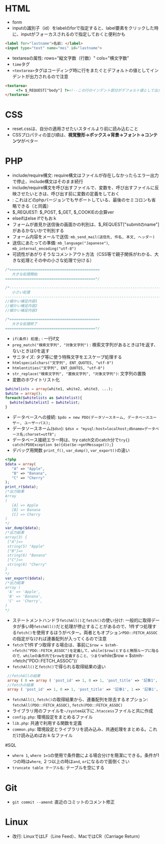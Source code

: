 # HTML
 - form
  - inputの識別子（id）をlabelのforで指定すると、label要素をクリックした時に、inputがフォーカスされるので指定しておくと便利かも
   ```html
   <label for="lastname">名前: </label>
   <input type="text" name="mei" id="lastname">
   ```
   - textareaの属性: rows="縦文字数（行数）" cols="横文字数"
 - `time`タグ
 - `<textarea>`タグはコーディング時に行をまたぐとデフォルトの値としてインデントが出力されるので注意
 ```HTML
 <textarea>
      <?= $_REQUEST["body"] ?><!--この行のインデント部分がデフォルト値として出力されてしまうので注意-->
 </textarea>
 ```
# CSS
 - reset.cssは、自分の適用させたいスタイルより前に読み込むこと
 - CSSプロパティの並び順は、**視覚整形→ボックス→背景→フォント→コンテンツ**がベター

# PHP
 - include/require構文: require構文はファイルが存在しなかったらエラー出力で停止、include構文はそのまま続行
 - include/require構文を呼び出すファイルで、変数を、呼び出すファイルに反映させたいときは、呼び出す前に変数の定義をしておく
 - <?= "出力したい文字列" ?>: これはどのphpバージョンでもサポートしている、最後のセミコロンも省略できる（<?php echo 文字列; ?>と同義）
 - $_REQUEST: $_POST, $_GET, $_COOKIEの合算ver
 - elseifはelse ifでもおｋ
 - フォームが直見か送信後の画面かの判別は、$_REQUEST["submitのname"]があるかないかで判別する
 - フォーム内容をメールで送信: `mb_send_mail(送信先, 件名, 本文, ヘッダー)`
  - 送信にあたっての準備: `mb_language("Japanese")`, `mb_internal_encoding("utf-8")`
 - 可読性があがりそうなコメントアウト方法（CSS等で親子関係がわかる、大きな処理とその中の小さな処理で分ける）
 ```php
 /*=========================================
    大きな処理開始
 =========================================*/

 /*----------------------------------------------------------------------------------
    小さい処理
 ----------------------------------------------------------------------------------*/
 //細かい補足内容1
 //細かい補足内容2
 //細かい補足内容3

 /*=========================================
    大きな処理終了
 =========================================*/
 ```
 - `if(条件) 処理;` : 一行if文
 - `preg_match("検索文字列", "対象文字列")` : 検索文字列があるときは1を返す、ないときは0を返す
 - サニタイズ: タグ等に使う特殊文字をエスケープ処理する
 - `htmlspecialchars("文字列", ENT_QUOTES, "utf-8")`
 - `htmlentities("文字列", ENT_QUOTES, "utf-8")`
 - `str_replace("検索文字列", "置換文字列", "対象文字列")`: 文字列の置換
 - 変数のホワイトリスト化
 ```php
 $whitelists = array(white1, white2, white3, ...);
 $white = array();
 foreach($whitelists as $whitelist){
   $white[$whitelist] = $whitelist;
 }
 ```
 - データベースへの接続: `$pdo = new PDO(データソースネーム, データベースユーザー, ユーザーパス);`
 - データソースネーム(`$dsn`): `$dsn = "mysql:host=localhost;dbname=データベース名;charset=utf8";`
 - データベース接続エラー時は、try catch文のcatch分で`try{} catch(PDOException $e){die($e->getMessage());}`
 - デバッグ用関数 `print_f()`, `var_dump()`, `var_export()`の違い
 ```php
<?php
$data = array(
    "A" => "Apple",
    "B" => "Banana",
    "C" => "Cherry"
);
print_r($data);
/*出力結果
Array
(
    [A] => Apple
    [B] => Banana
    [C] => Cherry
)
*/
var_dump($data);
/*出力結果
array(3) {
  ["A"]=>
  string(5) "Apple"
  ["B"]=>
  string(6) "Banana"
  ["C"]=>
  string(6) "Cherry"
}
*/
var_export($data);
/*出力結果
array (
  'A' => 'Apple',
  'B' => 'Banana',
  'C' => 'Cherry',
)
*/
 ```
 - ステートメントハンドラ`fetchAll()`と`fetch()`の使い分け: 一般的に取得データが多い時`fetchAll()`だと処理が停止することがあるので、1件ずつ処理する`fetch()`を使用するほうがベター。両者ともオプション`PDO::FETCH_ASSOC`の指定がなければ連番配列が入ってくるので注意
 - `fetch`で1件ずつ取得する場合は、事前に`$row = $stmh->fetch("PDO::FETCH_ASSOC")を定義して、while($row)とすると無限ループに陥るので、whileの条件内で$rowを定義すること、つまり`while($row = $stmh->fetch("PDO::FETCH_ASSOC"))`
 - `fetchAll()`と`fetch()`で得られる取得結果の違い
```php
 //fetchAllの結果
 array ( 0 => array ( 'post_id' => 1, 0 => 1, 'post_title' => '記事1', 1 => '記事1', 'post_content' => '内容です1', 2 => '内容です1', 'post_updated' => '2017-09-28 10:11:40', 3 => '2017-09-28 10:11:40', 'post_created' => '2017-09-28 00:00:00', 4 => '2017-09-28 00:00:00', ), 1 => array ( 'post_id' => 2, 0 => 2, 'post_title' => '記事2', 1 => '記事2', 'post_content' => '内容です2', 2 => '内容です2', 'post_updated' => '2017-09-28 10:11:40', 3 => '2017-09-28 10:11:40', 'post_created' => '2017-09-28 00:00:00', 4 => '2017-09-28 00:00:00', ), 2 => array ( 'post_id' => 3, 0 => 3, 'post_title' => '記事3', 1 => '記事3', 'post_content' => '内容です3', 2 => '内容です3', 'post_updated' => '2017-09-28 10:11:40', 3 => '2017-09-28 10:11:40', 'post_created' => '2017-09-28 00:00:00', 4 => '2017-09-28 00:00:00', ), 3 => array ( 'post_id' => 4, 0 => 4, 'post_title' => '記事4', 1 => '記事4', 'post_content' => '内容です4', 2 => '内容です4', 'post_updated' => '2017-09-28 10:11:40', 3 => '2017-09-28 10:11:40', 'post_created' => '2017-09-28 00:00:00', 4 => '2017-09-28 00:00:00', ), 4 => array ( 'post_id' => 5, 0 => 5, 'post_title' => '記事5', 1 => '記事5', 'post_content' => '内容です5', 2 => '内容です5', 'post_updated' => '2017-09-28 10:11:40', 3 => '2017-09-28 10:11:40', 'post_created' => '2017-09-28 00:00:00', 4 => '2017-09-28 00:00:00', ), )
 //fetchの結果
 array ( 'post_id' => 1, 0 => 1, 'post_title' => '記事1', 1 => '記事1', 'post_content' => '内容です1', 2 => '内容です1', 'post_updated' => '2017-09-28 10:11:40', 3 => '2017-09-28 10:11:40', 'post_created' => '2017-09-28 00:00:00', 4 => '2017-09-28 00:00:00', )
```
 - `fetchAll()`, `fetch()`の取得結果から、連番配列を除去するオプション: `fetchAll(PDO::FETCH_ASSOC)`, `fetch(PDO::FETCH_ASSOC)`
 - ライブラリ用のファイルを`~/system`以下に`.htaccess`ファイルと共に作成
  - `config.php`: 環境設定をまとめるファイル
  - `lib.php`: 共通で利用する関数を定義
  - `common.php`: 環境設定とライブラリを読み込み、共通処理をまとめる。これだけ読み込めばおｋなファイル

#SQL
 - `where 1`, `where 1=1`の使用で条件数による場合分けを簡潔にできる。条件が1つの時は`where`, ２つ以上の時は`and`, `or`になるので面倒くさい
 - `truncate table テーブル名`: テーブルを空にする

# Git
 - `git commit --amend`: 直近のコミットのコメント修正

# Linux
 - 改行: LinuxではLF（Line Feed）、MacではCR（Carriage Return）
